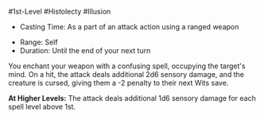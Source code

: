 #1st-Level #Histolecty #Illusion 

* Casting Time: As a part of an attack action using a ranged weapon
- Range: Self
- Duration: Until the end of your next turn  

You enchant your weapon with a confusing spell, occupying the target's mind. On a hit, the attack deals additional 2d6 sensory damage, and the creature is cursed, giving them a -2 penalty to their next Wits save.
 
**At Higher Levels:** The attack deals additional 1d6 sensory damage for each spell level above 1st.
